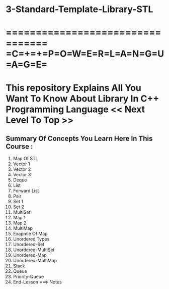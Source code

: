 # 3-Standard-Template-Library-STL
=================================
=C=+=+=P=O=W=E=R=L=A=N=G=U=A=G=E=
=================================
This repository Explains All You Want To Know About Library In C++ Programming Language &lt;&lt; Next Level To Top >>
=====================================================================================================================
## Summary Of Concepts You Learn Here In This Course :
1. Map Of STL
2. Vector 1
3. Vector 2
4. Vector 3
5. Deque
6. List
7. Forward List
8. Pair
9. Set 1
10. Set 2
11. MultiSet
12. Map 1
13. Map 2
14. MultiMap
15. Exapmle Of Map
16. Unordered Types
17. Unordered-Set
18. Unordered-MultiSet
19. Unordered-Map
20. Unordered-MultiMap
21. Stack
22. Queue
23. Priority-Queue
24. End-Lesson ===> Notes
